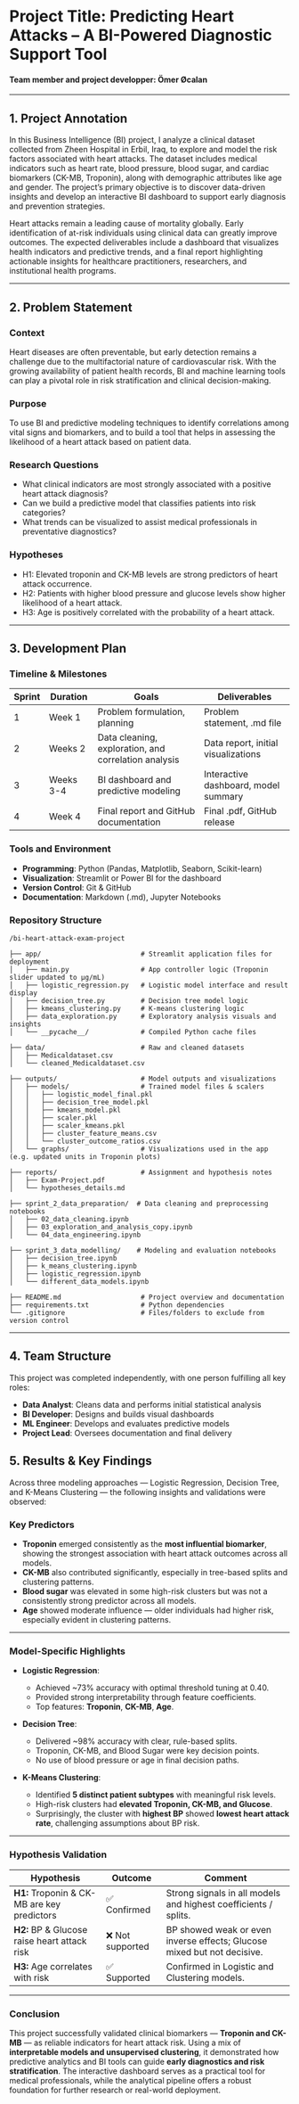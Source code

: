 # Project Title: Predicting Heart Attacks – A BI-Powered Diagnostic Support Tool 

#### Team member and project developper: Ömer Øcalan

---

## 1. Project Annotation

In this Business Intelligence (BI) project, I analyze a clinical dataset collected from Zheen Hospital in Erbil, Iraq, to explore and model the risk factors associated with heart attacks. The dataset includes medical indicators such as heart rate, blood pressure, blood sugar, and cardiac biomarkers (CK-MB, Troponin), along with demographic attributes like age and gender. The project’s primary objective is to discover data-driven insights and develop an interactive BI dashboard to support early diagnosis and prevention strategies.

Heart attacks remain a leading cause of mortality globally. Early identification of at-risk individuals using clinical data can greatly improve outcomes. The expected deliverables include a dashboard that visualizes health indicators and predictive trends, and a final report highlighting actionable insights for healthcare practitioners, researchers, and institutional health programs.

---

## 2. Problem Statement

### Context
Heart diseases are often preventable, but early detection remains a challenge due to the multifactorial nature of cardiovascular risk. With the growing availability of patient health records, BI and machine learning tools can play a pivotal role in risk stratification and clinical decision-making.

### Purpose
To use BI and predictive modeling techniques to identify correlations among vital signs and biomarkers, and to build a tool that helps in assessing the likelihood of a heart attack based on patient data.

### Research Questions
- What clinical indicators are most strongly associated with a positive heart attack diagnosis?
- Can we build a predictive model that classifies patients into risk categories?
- What trends can be visualized to assist medical professionals in preventative diagnostics?

### Hypotheses
- H1: Elevated troponin and CK-MB levels are strong predictors of heart attack occurrence.
- H2: Patients with higher blood pressure and glucose levels show higher likelihood of a heart attack.
- H3: Age is positively correlated with the probability of a heart attack.

---

## 3. Development Plan

### Timeline & Milestones
| Sprint | Duration       | Goals                                                | Deliverables                         |
|--------|----------------|------------------------------------------------------|--------------------------------------|
| 1      | Week 1         | Problem formulation, planning                        | Problem statement, .md file          |
| 2      | Weeks 2        | Data cleaning, exploration, and correlation analysis | Data report, initial visualizations  |
| 3      | Weeks 3-4      | BI dashboard and predictive modeling                 | Interactive dashboard, model summary |
| 4      | Week 4         | Final report and GitHub documentation                | Final .pdf, GitHub release           |

### Tools and Environment
- **Programming**: Python (Pandas, Matplotlib, Seaborn, Scikit-learn)
- **Visualization**: Streamlit or Power BI for the dashboard
- **Version Control**: Git & GitHub
- **Documentation**: Markdown (.md), Jupyter Notebooks

### Repository Structure

```text
/bi-heart-attack-exam-project

├── app/                         # Streamlit application files for deployment
│   ├── main.py                  # App controller logic (Troponin slider updated to µg/mL)
│   ├── logistic_regression.py   # Logistic model interface and result display
│   ├── decision_tree.py         # Decision tree model logic
│   ├── kmeans_clustering.py     # K-means clustering logic
│   ├── data_exploration.py      # Exploratory analysis visuals and insights
│   └── __pycache__/             # Compiled Python cache files

├── data/                        # Raw and cleaned datasets
│   ├── Medicaldataset.csv
│   └── cleaned_Medicaldataset.csv

├── outputs/                     # Model outputs and visualizations
│   ├── models/                  # Trained model files & scalers
│   │   ├── logistic_model_final.pkl
│   │   ├── decision_tree_model.pkl
│   │   ├── kmeans_model.pkl
│   │   ├── scaler.pkl
│   │   ├── scaler_kmeans.pkl
│   │   ├── cluster_feature_means.csv
│   │   └── cluster_outcome_ratios.csv
│   └── graphs/                  # Visualizations used in the app (e.g. updated units in Troponin plots)

├── reports/                     # Assignment and hypothesis notes
│   ├── Exam-Project.pdf
│   └── hypotheses_details.md

├── sprint_2_data_preparation/  # Data cleaning and preprocessing notebooks
│   ├── 02_data_cleaning.ipynb
│   ├── 03_exploration_and_analysis_copy.ipynb
│   └── 04_data_engineering.ipynb

├── sprint_3_data_modelling/    # Modeling and evaluation notebooks
│   ├── decision_tree.ipynb
│   ├── k_means_clustering.ipynb
│   ├── logistic_regression.ipynb
│   └── different_data_models.ipynb

├── README.md                    # Project overview and documentation
├── requirements.txt             # Python dependencies
└── .gitignore                   # Files/folders to exclude from version control
```
---

## 4. Team Structure

This project was completed independently, with one person fulfilling all key roles:

- **Data Analyst**: Cleans data and performs initial statistical analysis
- **BI Developer**: Designs and builds visual dashboards
- **ML Engineer**: Develops and evaluates predictive models
- **Project Lead**: Oversees documentation and final delivery

## 5. Results & Key Findings

Across three modeling approaches — Logistic Regression, Decision Tree, and K-Means Clustering — the following insights and validations were observed:

### Key Predictors

- **Troponin** emerged consistently as the **most influential biomarker**, showing the strongest association with heart attack outcomes across all models.
- **CK-MB** also contributed significantly, especially in tree-based splits and clustering patterns.
- **Blood sugar** was elevated in some high-risk clusters but was not a consistently strong predictor across all models.
- **Age** showed moderate influence — older individuals had higher risk, especially evident in clustering patterns.

---

### Model-Specific Highlights

- **Logistic Regression**:
  - Achieved ~73% accuracy with optimal threshold tuning at 0.40.
  - Provided strong interpretability through feature coefficients.
  - Top features: **Troponin**, **CK-MB**, **Age**.

- **Decision Tree**:
  - Delivered ~98% accuracy with clear, rule-based splits.
  - Troponin, CK-MB, and Blood Sugar were key decision points.
  - No use of blood pressure or age in final decision paths.

- **K-Means Clustering**:
  - Identified **5 distinct patient subtypes** with meaningful risk levels.
  - High-risk clusters had **elevated Troponin, CK-MB, and Glucose**.
  - Surprisingly, the cluster with **highest BP** showed **lowest heart attack rate**, challenging assumptions about BP risk.

---

### Hypothesis Validation

| Hypothesis                                   | Outcome        | Comment                                                                 |
|---------------------------------------------|----------------|-------------------------------------------------------------------------|
| **H1:** Troponin & CK-MB are key predictors  | ✅ Confirmed    | Strong signals in all models and highest coefficients / splits.         |
| **H2:** BP & Glucose raise heart attack risk | ❌ Not supported| BP showed weak or even inverse effects; Glucose mixed but not decisive. |
| **H3:** Age correlates with risk             | ✅ Supported    | Confirmed in Logistic and Clustering models.                            |

---

### Conclusion

This project successfully validated clinical biomarkers — **Troponin and CK-MB** — as reliable indicators for heart attack risk. Using a mix of **interpretable models and unsupervised clustering**, it demonstrated how predictive analytics and BI tools can guide **early diagnostics and risk stratification**. The interactive dashboard serves as a practical tool for medical professionals, while the analytical pipeline offers a robust foundation for further research or real-world deployment.
